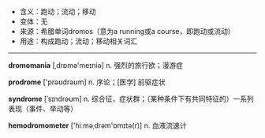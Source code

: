 - <span class="definition">含义：跑动；流动；移动</span>
- <span class="definition">变体：无</span>
- <span class="definition">来源：希腊单词dromos（意为a running或a course，即跑动或流动）</span>
- <span class="definition">用途：构成跑动；流动；移动相关词汇</span>

---

<span class="vocabulary">**dromomania**</span> [ˌdrɒmə'meɪniə] n. 强烈的旅行欲；漫游症

<span class="vocabulary">**prodrome**</span> ['prəʊdrəʊm] n. 序论；[医学] 前驱症状  

<span class="vocabulary">**syndrome**</span> [ˈsɪndrəʊm] n. 综合征，症状群；（某种条件下有共同特征的）一系列表现（事件、举动等）

<span class="vocabulary">**hemodromometer**</span> ['hiːməˌdrəm'ɒmɪtә(r)] n. 血液流速计

